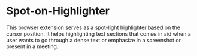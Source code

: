 # Spot-on-Highlighter
This browser extension serves as a spot-light highlighter based on the cursor position. It helps highlighting text sections that comes in aid when a user wants to go through a dense text or emphasize in a screenshot or present in a meeting.
